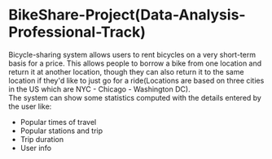# BikeShare-Project(Data-Analysis-Professional-Track)
Bicycle-sharing system allows users to rent bicycles on a very short-term basis for a price. 
This allows people to borrow a bike from one location and return it at another location, 
though they can also return it to the same location if they'd like to just go for a ride(Locations are based on three cities in the US which are NYC - Chicago - Washington DC).<br>
The system can show some statistics computed with the details entered by the user like:
- Popular times of travel 
- Popular stations and trip
- Trip duration
- User info
